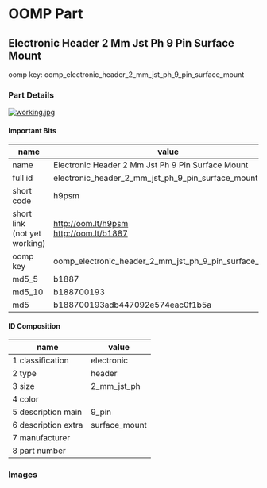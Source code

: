 # OOMP Part  
## Electronic Header 2 Mm Jst Ph 9 Pin Surface Mount  
  
oomp key: oomp_electronic_header_2_mm_jst_ph_9_pin_surface_mount  
  
### Part Details  
  
[![working.jpg](working_600.jpg)](working.jpg)  
  
#### Important Bits  
| name | value | 
| --- | --- | 
| name | Electronic Header 2 Mm Jst Ph 9 Pin Surface Mount | 
| full id | electronic_header_2_mm_jst_ph_9_pin_surface_mount | 
| short code | h9psm | 
| short link<br>(not yet working) | http://oom.lt/h9psm<br>http://oom.lt/b1887 | 
| oomp key | oomp_electronic_header_2_mm_jst_ph_9_pin_surface_mount | 
| md5_5 | b1887 | 
| md5_10 | b188700193 | 
| md5 | b188700193adb447092e574eac0f1b5a | 
#### ID Composition  
| name | value | 
| --- | --- | 
| 1 classification | electronic | 
| 2 type | header | 
| 3 size | 2_mm_jst_ph | 
| 4 color |  | 
| 5 description main | 9_pin | 
| 6 description extra | surface_mount | 
| 7 manufacturer |  | 
| 8 part number |  | 
### Images  
